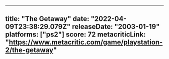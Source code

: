 
---
title: "The Getaway"
date: "2022-04-09T23:38:29.079Z"
releaseDate: "2003-01-19"
platforms: ["ps2"]
score: 72
metacriticLink: "https://www.metacritic.com/game/playstation-2/the-getaway"
---
